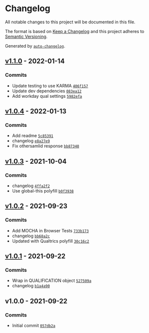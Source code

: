 # Changelog

All notable changes to this project will be documented in this file.

The format is based on [Keep a Changelog](https://keepachangelog.com/en/1.0.0/)
and this project adheres to [Semantic Versioning](https://semver.org/spec/v2.0.0.html).

Generated by [`auto-changelog`](https://github.com/CookPete/auto-changelog).

## [v1.1.0](https://github.com/martinholden-skillsoft/connector-qualification/compare/v1.0.4...v1.1.0) - 2022-01-14

### Commits

- Update testing to use KARMA [`406f157`](https://github.com/martinholden-skillsoft/connector-qualification/commit/406f157c0ae70062843cd1039b25eac05dba2643)
- Update dev dependencies [`083ea12`](https://github.com/martinholden-skillsoft/connector-qualification/commit/083ea12669a1a46d98c89e0b4bdd3998c3d106be)
- Add workday qual settings [`5982efa`](https://github.com/martinholden-skillsoft/connector-qualification/commit/5982efa2ac73e32103f03a902cf6dbd5f58f524c)

## [v1.0.4](https://github.com/martinholden-skillsoft/connector-qualification/compare/v1.0.3...v1.0.4) - 2022-01-13

### Commits

- Add readme [`5c85391`](https://github.com/martinholden-skillsoft/connector-qualification/commit/5c85391d59bc3e16448d3f52b80e6f9dafc14122)
- changelog [`e8a27e9`](https://github.com/martinholden-skillsoft/connector-qualification/commit/e8a27e9dce3663a567caa04a233bae09fe792347)
- Fix othersamlid response [`bb87348`](https://github.com/martinholden-skillsoft/connector-qualification/commit/bb8734809f6a79dbb27f4687bdf84d8bf2628e60)

## [v1.0.3](https://github.com/martinholden-skillsoft/connector-qualification/compare/v1.0.2...v1.0.3) - 2021-10-04

### Commits

- changelog [`4ffa2f2`](https://github.com/martinholden-skillsoft/connector-qualification/commit/4ffa2f22dc891057ef4559b3fd385f6332d7882d)
- Use global-this polyfill [`b0f3938`](https://github.com/martinholden-skillsoft/connector-qualification/commit/b0f3938b14455ab16aa65f7a7b0ac954fb1ad7ec)

## [v1.0.2](https://github.com/martinholden-skillsoft/connector-qualification/compare/v1.0.1...v1.0.2) - 2021-09-23

### Commits

- Add MOCHA in Browser Tests [`733b173`](https://github.com/martinholden-skillsoft/connector-qualification/commit/733b173e619b3679cc403ca87a90bea8c51a6c3b)
- changelog [`bb68a2c`](https://github.com/martinholden-skillsoft/connector-qualification/commit/bb68a2cb20258eda1682c77f196b1f4a48d8d4c5)
- Updated with Qualtrics polyfill [`30c16c2`](https://github.com/martinholden-skillsoft/connector-qualification/commit/30c16c28b4d611a6daf177b9c02d6f6f2acaea6d)

## [v1.0.1](https://github.com/martinholden-skillsoft/connector-qualification/compare/v1.0.0...v1.0.1) - 2021-09-22

### Commits

- Wrap in QUALIFICATION object [`527509a`](https://github.com/martinholden-skillsoft/connector-qualification/commit/527509ae1c085de008091b53c4059c78a0469e1e)
- changelog [`b1a4a90`](https://github.com/martinholden-skillsoft/connector-qualification/commit/b1a4a904d96853fa4d0bb788d5fbfc859f80910b)

## v1.0.0 - 2021-09-22

### Commits

- Initial commit [`057db2a`](https://github.com/martinholden-skillsoft/connector-qualification/commit/057db2a847cca4cd2beb08e48ea93a8e8489273e)
